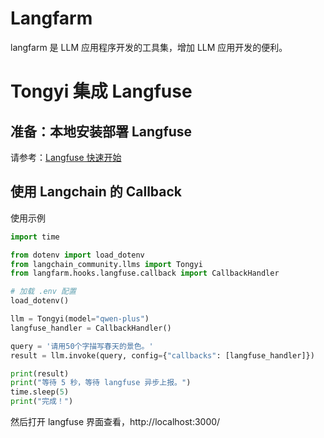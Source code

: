 # Langfarm

langfarm 是 LLM 应用程序开发的工具集，增加 LLM 应用开发的便利。

# Tongyi 集成 Langfuse

## 准备：本地安装部署 Langfuse

请参考：[Langfuse 快速开始](http://chenlb.com/llm/langfuse/getting-started.html)

## 使用 Langchain 的 Callback

使用示例

```python
import time

from dotenv import load_dotenv
from langchain_community.llms import Tongyi
from langfarm.hooks.langfuse.callback import CallbackHandler

# 加载 .env 配置
load_dotenv()

llm = Tongyi(model="qwen-plus")
langfuse_handler = CallbackHandler()

query = '请用50个字描写春天的景色。'
result = llm.invoke(query, config={"callbacks": [langfuse_handler]})

print(result)
print("等待 5 秒，等待 langfuse 异步上报。")
time.sleep(5)
print("完成！")
```

然后打开 langfuse 界面查看，http://localhost:3000/
